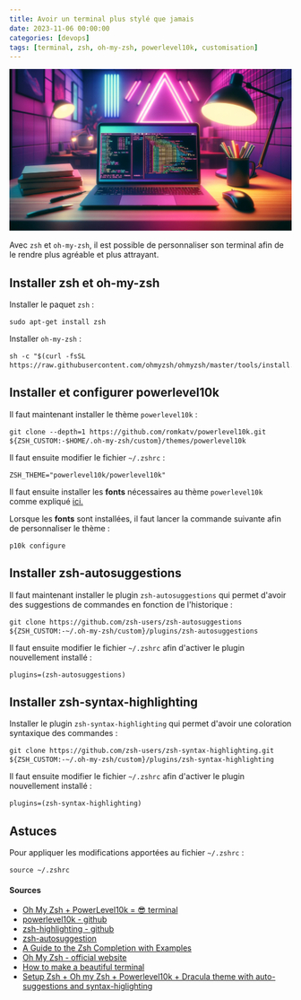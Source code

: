 ```yaml
---
title: Avoir un terminal plus stylé que jamais
date: 2023-11-06 00:00:00
categories: [devops]
tags: [terminal, zsh, oh-my-zsh, powerlevel10k, customisation]
---
```


<img src="./img/p10k_linux_terminal.png" alt="p10k_linux_terminal" style="zoom:50%;align:center" />

Avec `zsh` et `oh-my-zsh`, il est possible de personnaliser son terminal afin de le rendre plus agréable et plus attrayant.

## Installer zsh et oh-my-zsh

Installer le paquet `zsh` :

```shell
sudo apt-get install zsh
```

Installer `oh-my-zsh` :

```shell
sh -c "$(curl -fsSL https://raw.githubusercontent.com/ohmyzsh/ohmyzsh/master/tools/install.sh)"
```

## Installer et configurer powerlevel10k

Il faut maintenant installer le thème `powerlevel10k` :

```shell
git clone --depth=1 https://github.com/romkatv/powerlevel10k.git ${ZSH_CUSTOM:-$HOME/.oh-my-zsh/custom}/themes/powerlevel10k
```

Il faut ensuite modifier le fichier `~/.zshrc` :

```shell
ZSH_THEME="powerlevel10k/powerlevel10k"
```

Il faut ensuite installer les **fonts** nécessaires au thème `powerlevel10k` comme expliqué [ici.](https://github.com/romkatv/powerlevel10k#fonts)

Lorsque les **fonts** sont installées, il faut lancer la commande suivante afin de personnaliser le thème :

```shell
p10k configure
```

## Installer zsh-autosuggestions

Il faut maintenant installer le plugin `zsh-autosuggestions` qui permet d'avoir des suggestions de commandes en fonction de l'historique :

```shell
git clone https://github.com/zsh-users/zsh-autosuggestions ${ZSH_CUSTOM:-~/.oh-my-zsh/custom}/plugins/zsh-autosuggestions
```

Il faut ensuite modifier le fichier `~/.zshrc` afin d'activer le plugin nouvellement installé :

```shell
plugins=(zsh-autosuggestions)
```

## Installer zsh-syntax-highlighting

Installer le plugin `zsh-syntax-highlighting` qui permet d'avoir une coloration syntaxique des commandes :

```shell
git clone https://github.com/zsh-users/zsh-syntax-highlighting.git ${ZSH_CUSTOM:-~/.oh-my-zsh/custom}/plugins/zsh-syntax-highlighting
```

Il faut ensuite modifier le fichier `~/.zshrc` afin d'activer le plugin nouvellement installé :

```shell
plugins=(zsh-syntax-highlighting)
```

## Astuces

Pour appliquer les modifications apportées au fichier `~/.zshrc` :

```shell
source ~/.zshrc
```

#### Sources

- [Oh My Zsh + PowerLevel10k = 😎 terminal](https://dev.to/abdfnx/oh-my-zsh-powerlevel10k-cool-terminal-1no0)
- [powerlevel10k - github](https://github.com/romkatv/powerlevel10k#installation)
- [zsh-highlighting - github](https://github.com/zsh-users/zsh-syntax-highlighting/blob/master/INSTALL.md)
- [zsh-autosuggestion](https://github.com/zsh-users/zsh-autosuggestions/blob/master/INSTALL.md)
- [A Guide to the Zsh Completion with Examples](https://thevaluable.dev/zsh-completion-guide-examples/)
- [Oh My Zsh - official website](https://ohmyz.sh/)
- [How to make a beautiful terminal](https://dev.to/techschoolguru/how-to-make-a-beautiful-terminal-j11)
- [Setup Zsh + Oh my Zsh + Powerlevel10k + Dracula theme with auto-suggestions and syntax-higlighting](https://medium.com/@satriajanaka09/setup-zsh-oh-my-zsh-powerlevel10k-on-ubuntu-20-04-c4a4052508fd)
